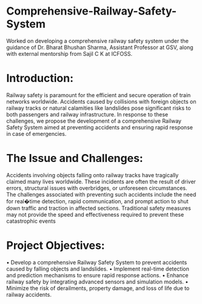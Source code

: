 # Comprehensive-Railway-Safety-System
Worked on developing a comprehensive railway safety system under the guidance of Dr. Bharat Bhushan Sharma, Assistant Professor at GSV, along with external mentorship from Sajil C K at ICFOSS.

# Introduction:
Railway safety is paramount for the efficient and secure operation of train networks worldwide. Accidents caused by collisions with foreign objects on railway tracks or natural calamities like landslides pose significant risks to both passengers and railway infrastructure. In response to these challenges, we propose the development of a comprehensive Railway Safety System aimed at preventing accidents and ensuring rapid response in case of emergencies.

# The Issue and Challenges:
Accidents involving objects falling onto railway tracks have tragically claimed many lives worldwide. These incidents are often the result of driver errors, structural issues with overbridges, or unforeseen circumstances. The challenges associated with preventing such accidents include the need for real�time detection, rapid communication, and prompt action to shut down traffic and traction in affected sections. Traditional safety measures may not provide the speed and effectiveness required to prevent these catastrophic events

# Project Objectives:
• Develop a comprehensive Railway Safety System to prevent accidents caused by falling objects and landslides. 
• Implement real-time detection and prediction mechanisms to ensure rapid response actions. 
• Enhance railway safety by integrating advanced sensors and simulation models. 
• Minimize the risk of derailments, property damage, and loss of life due to railway accidents.
